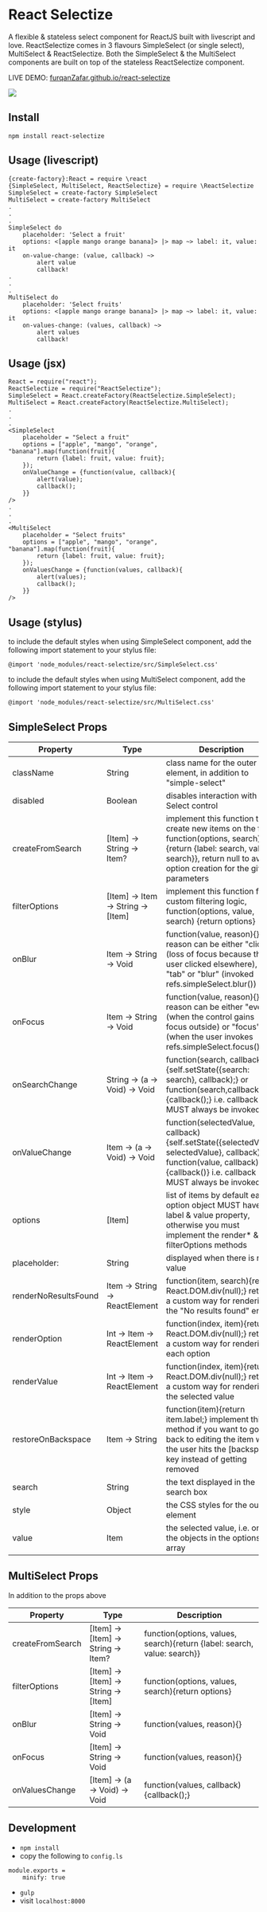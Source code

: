 # React Selectize
A flexible & stateless select component for ReactJS built with livescript and love. 
ReactSelectize comes in 3 flavours SimpleSelect (or single select), MultiSelect & ReactSelectize. Both the SimpleSelect & the MultiSelect components are built on top of the stateless ReactSelectize component.

LIVE DEMO: [furqanZafar.github.io/react-selectize](http://furqanZafar.github.io/react-selectize/)

[![](http://i.imgur.com/nk2BSGp.gif)](http://furqanZafar.github.io/react-selectize/)

## Install

`npm install react-selectize`

## Usage (livescript)

```
{create-factory}:React = require \react
{SimpleSelect, MultiSelect, ReactSelectize} = require \ReactSelectize
SimpleSelect = create-factory SimpleSelect
MultiSelect = create-factory MultiSelect
.
.
.
SimpleSelect do     
    placeholder: 'Select a fruit'
    options: <[apple mango orange banana]> |> map ~> label: it, value: it
    on-value-change: (value, callback) ~>
        alert value
        callback!
.
.
.
MultiSelect do
    placeholder: 'Select fruits'
    options: <[apple mango orange banana]> |> map ~> label: it, value: it
    on-values-change: (values, callback) ~>
        alert values
        callback!
```

## Usage (jsx)

```
React = require("react");
ReactSelectize = require("ReactSelectize");
SimpleSelect = React.createFactory(ReactSelectize.SimpleSelect);
MultiSelect = React.createFactory(ReactSelectize.MultiSelect);
.
.
.
<SimpleSelect
    placeholder = "Select a fruit"
    options = ["apple", "mango", "orange", "banana"].map(function(fruit){
        return {label: fruit, value: fruit};
    });
    onValueChange = {function(value, callback){
        alert(value);
        callback();
    }}
/>
.
.
.
<MultiSelect
    placeholder = "Select fruits"
    options = ["apple", "mango", "orange", "banana"].map(function(fruit){
        return {label: fruit, value: fruit};
    });
    onValuesChange = {function(values, callback){
        alert(values);
        callback();
    }}
/>
```

## Usage (stylus)
to include the default styles when using SimpleSelect component, add the following import statement to your stylus file:

`@import 'node_modules/react-selectize/src/SimpleSelect.css'`

to include the default styles when using MultiSelect component, add the following import statement to your stylus file:

`@import 'node_modules/react-selectize/src/MultiSelect.css'`

## SimpleSelect Props

|    Property                |   Type                             |   Description|
|----------------------------|------------------------------------|--------------------------------|
|    className               | String                             | class name for the outer element, in addition to "simple-select"|
|    disabled                | Boolean                            | disables interaction with the Select control|
|    createFromSearch        | [Item] -> String -> Item?          | implement this function to create new items on the fly, function(options, search){return {label: search, value: search}}, return null to avoid option creation for the given parameters|
|    filterOptions           | [Item] -> Item -> String -> [Item] | implement this function for custom filtering logic, function(options, value, search) {return options}|
|    onBlur                  | Item -> String -> Void             | function(value, reason){} reason can be either "click" (loss of focus because the user clicked elsewhere), "tab" or "blur" (invoked refs.simpleSelect.blur())|
|    onFocus                 | Item -> String -> Void             | function(value, reason){} reason can be either "event" (when the control gains focus outside) or "focus" (when the user invokes refs.simpleSelect.focus())|
|    onSearchChange          | String -> (a -> Void) -> Void      | function(search, callback){self.setState({search: search}, callback);} or function(search,callback){callback();} i.e. callback MUST always be invoked|
|    onValueChange           | Item -> (a -> Void) -> Void        | function(selectedValue, callback){self.setState({selectedValue: selectedValue}, callback)} or function(value, callback){callback()} i.e. callback MUST always be invoked|
|    options                 | [Item]                             | list of items by default each option object MUST have label & value property, otherwise you must implement the render* & filterOptions methods|
|    placeholder:            | String                             | displayed when there is no value|
|    renderNoResultsFound    | Item -> String -> ReactElement     | function(item, search){return React.DOM.div(null);} returns a custom way for rendering the "No results found" error|
|    renderOption            | Int -> Item -> ReactElement        | function(index, item){return React.DOM.div(null);} returns a custom way for rendering each option|
|    renderValue             | Int -> Item -> ReactElement        | function(index, item){return React.DOM.div(null);} returns a custom way for rendering the selected value|
|    restoreOnBackspace      | Item -> String                     | function(item){return item.label;} implement this method if you want to go back to editing the item when the user hits the [backspace] key instead of getting removed|
|    search                  | String                             | the text displayed in the search box|
|    style                   | Object                             | the CSS styles for the outer element|
|    value                   | Item                               | the selected value, i.e. one of the objects in the options array|

## MultiSelect Props
In addition to the props above

|    Property                |   Type                               |   Description|
|--------------------------- |--------------------------------------|---------------------------------|
|    createFromSearch        | [Item] -> [Item] -> String -> Item?  | function(options, values, search){return {label: search, value: search}}|
|    filterOptions           | [Item] -> [Item] -> String -> [Item] | function(options, values, search){return options}|
|    onBlur                  | [Item] -> String -> Void             | function(values, reason){}|
|    onFocus                 | [Item] -> String -> Void             | function(values, reason){}|
|    onValuesChange          | [Item] -> (a -> Void) -> Void        | function(values, callback){callback();}|

## Development

* `npm install`
* copy the following to `config.ls`
```
module.exports = 
    minify: true
```
* `gulp`
* visit `localhost:8000`

